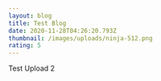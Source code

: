 ```yaml
---
layout: blog
title: Test Blog
date: 2020-11-28T04:26:20.793Z
thumbnail: /images/uploads/ninja-512.png
rating: 5
---
```

Test Upload 2